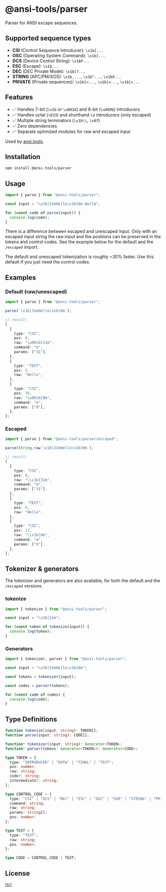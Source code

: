 # @ansi-tools/parser

Parser for ANSI escape sequences.

## Supported sequence types

- **CSI** (Control Sequence Introducer): `\x1b[...`
- **OSC** (Operating System Command): `\x1b]...`
- **DCS** (Device Control String): `\x1bP...`
- **ESC** (Escape): `\x1b...`
- **DEC** (DEC Private Mode): `\x1b[?...`
- **STRING** (APC/PM/SOS): `\x1b_...`, `\x1b^...`, `\x1bX...`
- **PRIVATE** (Private sequences): `\x1b[<...`, `\x1b[=...`, `\x1b[>...`

## Features

- ✅ Handles 7-bit (`\x1b` or `\u001b`) and 8-bit (`\u009b`) introducers
- ✅ Handles octal (`\033`) and shorthand `\e` introducers (only escaped)
- ✅ Multiple string terminators (`\x1b\\`, `\x07`)
- ✅ Zero dependencies
- ✅ Separate optimized modules for raw and escaped input

Used by [ansi.tools](https://ansi.tools).

## Installation

```bash
npm install @ansi-tools/parser
```

## Usage

```ts
import { parse } from "@ansi-tools/parser";

const input = "\x1b[31mHello\x1b[0m World";

for (const code of parse(input)) {
  console.log(code);
}
```

There is a difference between escaped and unescaped input. Only with an escaped
input string the raw input and the positions can be preserved in the tokens and
control codes. See the example below for the default and the `/escaped` import.

The default and unescaped tokenization is roughly ~30% faster. Use this default
if you just need the control codes.

## Examples

### Default (raw/unescaped)

```ts
import { parse } from "@ansi-tools/parser";

parse(`\x1b[31mHello\x1b[0m`);

// result:
[
  {
    type: "CSI",
    pos: 0,
    raw: "\u001b[31m",
    command: "m",
    params: ["31"],
  },
  {
    type: "TEXT",
    pos: 5,
    raw: "Hello",
  },
  {
    type: "CSI",
    pos: 10,
    raw: "\u001b[0m",
    command: "m",
    params: ["0"],
  },
];
```

### Escaped

```ts
import { parse } from "@ansi-tools/parser/escaped";

parse(String.raw`\x1b[31mHello\x1b[0m`);

// result:
[
  {
    type: "CSI",
    pos: 0,
    raw: "\\x1b[31m",
    command: "m",
    params: ["31"],
  },
  {
    type: "TEXT",
    pos: 8,
    raw: "Hello",
  },
  {
    type: "CSI",
    pos: 13,
    raw: "\\x1b[0m",
    command: "m",
    params: ["0"],
  },
];
```

## Tokenizer & generators

The tokenizer and generators are also available, for both the default and the
`/escaped` versions.

### tokenize

```ts
import { tokenize } from "@ansi-tools/parser";

const input = "\x1b[31m";

for (const token of tokenize(input)) {
  console.log(token);
}
```

### Generators

```ts
import { tokenizer, parser } from "@ansi-tools/parser";

const input = "\x1b[31mHello\x1b[0m";

const tokens = tokenizer(input);

const codes = parser(tokens);

for (const code of codes) {
  console.log(code);
}
```

## Type Definitions

```ts
function tokenize(input: string): TOKEN[];
function parse(input: string): CODE[];

function* tokenizer(input: string): Generator<TOKEN>;
function* parser(tokens: Generator<TOKEN>): Generator<CODE>;

type TOKEN = {
  type: "INTRODUCER" | "DATA" | "FINAL" | "TEXT";
  pos: number;
  raw: string;
  code?: string;
  intermediate?: string;
};

type CONTROL_CODE = {
  type: "CSI" | "DCS" | "DEC" | "ESC" | "OSC" | "SGR" | "STRING" | "PRIVATE";
  command: string;
  raw: string;
  params: string[];
  pos: number;
};

type TEXT = {
  type: "TEXT";
  raw: string;
  pos: number;
};

type CODE = CONTROL_CODE | TEXT;
```

## License

ISC
